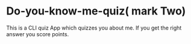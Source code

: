 # Do-you-know-me-quiz( mark Two)
This is a CLI quiz App which quizzes you about me. If you get the right answer you score points.
